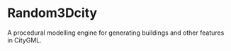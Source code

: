 Random3Dcity
============

A procedural modelling engine for generating buildings and other features in CityGML.

